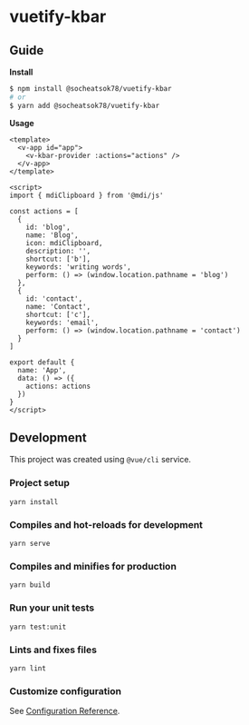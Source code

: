 # vuetify-kbar

## Guide

**Install**

```sh
$ npm install @socheatsok78/vuetify-kbar
# or
$ yarn add @socheatsok78/vuetify-kbar
```

**Usage**

```vue
<template>
  <v-app id="app">
    <v-kbar-provider :actions="actions" />
  </v-app>
</template>

<script>
import { mdiClipboard } from '@mdi/js'

const actions = [
  {
    id: 'blog',
    name: 'Blog',
    icon: mdiClipboard,
    description: '',
    shortcut: ['b'],
    keywords: 'writing words',
    perform: () => (window.location.pathname = 'blog')
  },
  {
    id: 'contact',
    name: 'Contact',
    shortcut: ['c'],
    keywords: 'email',
    perform: () => (window.location.pathname = 'contact')
  }
]

export default {
  name: 'App',
  data: () => ({
    actions: actions
  })
}
</script>

```

## Development

This project was created using `@vue/cli` service.

### Project setup
```
yarn install
```

### Compiles and hot-reloads for development
```
yarn serve
```

### Compiles and minifies for production
```
yarn build
```

### Run your unit tests
```
yarn test:unit
```

### Lints and fixes files
```
yarn lint
```

### Customize configuration
See [Configuration Reference](https://cli.vuejs.org/config/).
